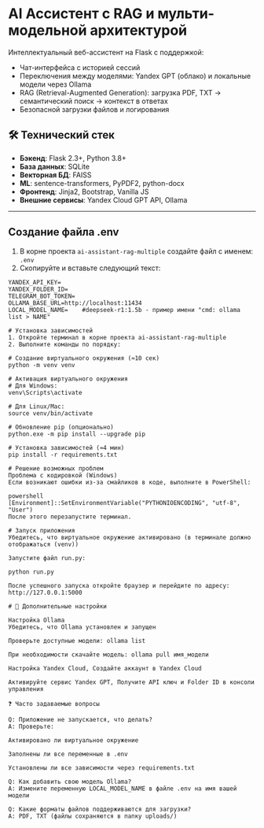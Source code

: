 # AI Ассистент с RAG и мульти-модельной архитектурой

Интеллектуальный веб-ассистент на Flask с поддержкой:
- Чат-интерфейса с историей сессий
- Переключения между моделями: Yandex GPT (облако) и локальные модели через Ollama
- RAG (Retrieval-Augmented Generation): загрузка PDF, TXT → семантический поиск → контекст в ответах
- Безопасной загрузки файлов и логирования

## 🛠 Технический стек
- **Бэкенд**: Flask 2.3+, Python 3.8+
- **База данных**: SQLite
- **Векторная БД**: FAISS
- **ML**: sentence-transformers, PyPDF2, python-docx
- **Фронтенд**: Jinja2, Bootstrap, Vanilla JS
- **Внешние сервисы**: Yandex Cloud GPT API, Ollama

---
## Создание файла .env
1. В корне проекта `ai-assistant-rag-multiple` создайте файл с именем: `.env`
2. Скопируйте и вставьте следующий текст:

```env
YANDEX_API_KEY=
YANDEX_FOLDER_ID=
TELEGRAM_BOT_TOKEN=
OLLAMA_BASE_URL=http://localhost:11434
LOCAL_MODEL_NAME=    #deepseek-r1:1.5b - пример имени "cmd: ollama list > NAME"

# Установка зависимостей
1. Откройте терминал в корне проекта ai-assistant-rag-multiple
2. Выполните команды по порядку:

# Создание виртуального окружения (≈10 сек)
python -m venv venv

# Активация виртуального окружения
# Для Windows:
venv\Scripts\activate

# Для Linux/Mac:
source venv/bin/activate

# Обновление pip (опционально)
python.exe -m pip install --upgrade pip

# Установка зависимостей (≈4 мин)
pip install -r requirements.txt

# Решение возможных проблем
Проблема с кодировкой (Windows)
Если возникают ошибки из-за смайликов в коде, выполните в PowerShell:

powershell
[Environment]::SetEnvironmentVariable("PYTHONIOENCODING", "utf-8", "User")
После этого перезапустите терминал.

# Запуск приложения
Убедитесь, что виртуальное окружение активировано (в терминале должно отображаться (venv))

Запустите файл run.py:

python run.py

После успешного запуска откройте браузер и перейдите по адресу: http://127.0.0.1:5000

# 🔧 Дополнительные настройки

Настройка Ollama
Убедитесь, что Ollama установлен и запущен

Проверьте доступные модели: ollama list

При необходимости скачайте модель: ollama pull имя_модели

Настройка Yandex Cloud, Создайте аккаунт в Yandex Cloud

Активируйте сервис Yandex GPT, Получите API ключ и Folder ID в консоли управления

❓ Часто задаваемые вопросы

Q: Приложение не запускается, что делать?
A: Проверьте:

Активировано ли виртуальное окружение

Заполнены ли все переменные в .env

Установлены ли все зависимости через requirements.txt

Q: Как добавить свою модель Ollama?
A: Измените переменную LOCAL_MODEL_NAME в файле .env на имя вашей модели

Q: Какие форматы файлов поддерживаются для загрузки?
A: PDF, TXT (файлы сохраняются в папку uploads/)
